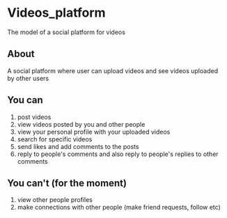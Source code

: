 # Videos_platform
The model of a social platform for videos

## About
A social platform where user can upload videos and see videos uploaded by other users

## You can
1. post videos
2. view videos posted by you and other people
3. view your personal profile with your uploaded videos
4. search for specific videos
5. send likes and add comments to the posts
6. reply to people's comments and also reply to people's replies to other comments

## You can't (for the moment)
1. view other people profiles
2. make connections with other people (make friend requests, follow etc)
